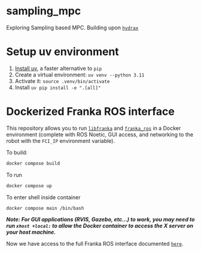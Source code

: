 # sampling_mpc

Exploring Sampling based MPC. Building upon [`hydrax`](https://github.com/vincekurtz/hydrax)

# Setup uv environment

1. [Install uv](https://docs.astral.sh/uv/getting-started/installation/), a faster alternative to `pip`
2. Create a virtual environment: `uv venv --python 3.11`
3. Activate it: `source .venv/bin/activate`
4. Install `uv pip install -e ".[all]"`

# Dockerized Franka ROS interface

This repository allows you to run [`libfranka`](https://frankaemika.github.io/docs/libfranks.html) and [`franka_ros`](https://frankaemika.github.io/docs/franka_ros.html) in a Docker environment (complete with ROS Noetic, GUI access, and networking to the robot with the `FCI_IP` environment variable).

To build:

```bash
docker compose build
```

To run

```bash
docker compose up
```

To enter shell inside container

```bash
docker compose main /bin/bash
```

**_Note: For GUI applications (RVIS, Gazebo, etc...) to work, you may need to run `xhost +local:` to allow the Docker container to access the X server on your host machine._**

Now we have access to the full Franka ROS interface documented [`here`](https://frankaemika.github.io/docs/franka_ros.html).
